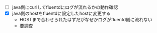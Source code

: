 - [ ] java側にcurlしてfluentdにログが流れるかの動作確認
- [x] java側のhostをfluentdに設定したhostに変更する
    - HOSTまで合わせられたはずだがなぜかログがfluentd側に流れない
    - 要調査
